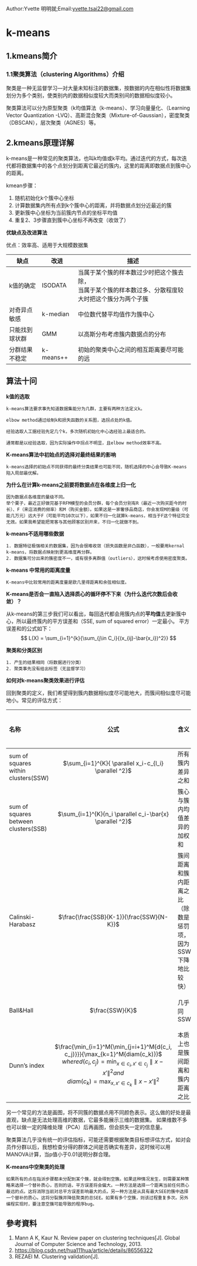 Author:Yvette  明明就;Email:yvette.tsai22@gmail.com

# k-means

## 1.kmeans简介

### 1.1聚类算法（clustering Algorithms）介绍

聚类是一种无监督学习—对大量未知标注的数据集，按数据的内在相似性将数据集划分为多个类别，使类别内的数据相似度较大而类别间的数据相似度较小。

聚类算法可以分为原型聚类（k均值算法（k-means）、学习向量量化、（Learning Vector Quantization -LVQ）、高斯混合聚类（Mixture-of-Gaussian），密度聚类（DBSCAN），层次聚类（AGNES）等。

## 2.kmeans原理详解

k-means是一种常见的聚类算法，也叫k均值或k平均。通过迭代的方式，每次迭代都将数据集中的各个点划分到距离它最近的簇内，这里的距离即数据点到簇中心的距离。

kmean步骤：

1. 随机初始化k个簇中心坐标
2. 计算数据集内所有点到k个簇中心的距离，并将数据点划分近最近的簇
3. 更新簇中心坐标为当前簇内节点的坐标平均值
4. 重复2、3步骤直到簇中心坐标不再改变（收敛了）

**优缺点及改进算法**

优点：效率高、适用于大规模数据集

| 缺点           | 改进      | 描述                                                         |
| -------------- | --------- | ------------------------------------------------------------ |
| k值的确定      | ISODATA   | 当属于某个簇的样本数过少时把这个簇去除，<br>当属于某个簇的样本数过多、分散程度较大时把这个簇分为两个子簇|
| 对奇异点敏感   | k-median  | 中位数代替平均值作为簇中心                                   |
| 只能找到球状群 | GMM       | 以高斯分布考虑簇内数据点的分布                               |
| 分群结果不稳定 | k-means++ | 初始的聚类中心之间的相互距离要尽可能的远                     |

## 算法十问

**k值的选取**

~~~
k-means算法要求事先知道数据集能分为几群，主要有两种方法定义k。

elbow method通过绘制k和损失函数的关系图，选拐点处的k值。

经验选取人工据经验先定几个k，多次随机初始化中心选经验上最适合的。

通常都是以经验选取，因为实际操作中拐点不明显，且elbow method效率不高。

~~~

**K-means算法中初始点的选择对最终结果的影响**

~~~
k-means选择的初始点不同获得的最终分类结果也可能不同，随机选择的中心会导致K-means陷入局部最优解。
~~~

**为什么在计算k-means之前要将数据点在各维度上归一化**

~~~
因为数据点各维度的量级不同。
举个栗子，最近正好做完基于RFM模型的会员分群，每个会员分别有R（最近一次购买距今的时长）、F（来店消费的频率）和M（购买金额）。如果这是一家奢侈品商店，你会发现M的量级（可能几万元）远大于F（可能平均10次以下），如果不归一化就算k-means，相当于F这个特征完全无效。如果我希望能把常客与其他顾客区别开来，不归一化就做不到。

~~~

**k-means不适用哪些数据**

~~~
1. 数据特征极强相关的数据集，因为会很难收敛（损失函数是非凸函数），一般要用kernal k-means，将数据点映射到更高维度再分群。
2. 数据集可分出来的簇密度不一，或有很多离群值（outliers），这时候考虑使用密度聚类。
~~~

**k-means 中常用的距离度量**

~~~
K-means中比较常用的距离度量是欧几里得距离和余弦相似度。
~~~

**K-means是否会一直陷入选择质心的循环停不下来（为什么迭代次数后会收敛）？**


从k-means的第三步我们可以看出，每回迭代都会用簇内点的**平均值**去更新簇中心，所以最终簇内的平方误差和（SSE, sum of squared error）一定最小。 平方误差和的公式如下：
$$
L(X) = \sum_{i=1}^{k}{\sum_{j\in C_i}{(x_{ij}-\bar{x_i})^2}}
$$


**聚类和分类区别**

~~~
1. 产生的结果相同（将数据进行分类）
2. 聚类事先没有给出标签（无监督学习）
~~~

**如何对k-means聚类效果进行评估**


回到聚类的定义，我们希望得到簇内数据相似度尽可能地大，而簇间相似度尽可能地小。常见的评估方式：

|                   名称               |                            公式                           |  含义  |  如何比较   |
|:-------------------------------------| :------------------------------------------------------: | :----- | :----------- |
| sum of squares within clusters(SSW)  | $\sum_{i=1}^{K}{ \parallel x_i-c_{l_i} \parallel ^2}$    |所有簇内差异之和|越小越好|
| sum of squares between clusters(SSB) | $\sum_{i=1}^{K}{n_i \parallel c_i-\bar{x} \parallel ^2}$ |簇心与簇内均值差异的加权和|越大越好|
|Calinski-Harabasz                     | $\frac{\frac{SSB}{K-1}}{\frac{SSW}{N-K}}$                       |簇间距离和簇内距离之比（除数是惩罚项，因为SSW下降地比较快）|越大越好 |
|Ball&Hall                             |$\frac{SSW}{K}$                                           | 几乎同SSW|越小越好|
|Dunn’s index                          | $\frac{\min_{i=1}^M{\min_{j=i+1}^M{d(c_i, c_j)}}}{\max_{k=1}^M{diam(c_k)}}$ <br/>$where d(c_i, c_j)=\min_{x \in c_i, x' \in c_j}{\parallel x-x' \parallel}^2 and$ <br/> $diam(c_k)=\max_{x, x' \in c_k}{\parallel x-x' \parallel}^2$ |本质上也是簇间距离和簇内距离之比|越大越好|


另一个常见的方法是画图，将不同簇的数据点用不同颜色表示。这么做的好处是最直观，缺点是无法处理高维的数据，它最多能展示三维的数据集。
如果维数不多也可以做一定的降维处理（PCA）后再画图，但会损失一定的信息量。 

聚类算法几乎没有统一的评估指标，可能还需要根据聚类目标想评估方式，如对会员作分群以后，我想检查分得的群体之间是否确实有差异，这时候可以用MANOVA计算，当p值小于0.01说明分群合理。


**K-means中空聚类的处理**

~~~
如果所有的点在指派步骤都未分配到某个簇，就会得到空簇。如果这种情况发生，则需要某种策略来选择一个替补质心，否则的话，平方误差将会偏大。一种方法是选择一个距离当前任何质心最远的点。这将消除当前对总平方误差影响最大的点。另一种方法是从具有最大SEE的簇中选择一个替补的质心。这将分裂簇并降低聚类的总SEE。如果有多个空簇，则该过程重复多次。另外编程实现时，要注意空簇可能导致的程序bug。
~~~

## 參考資料

1. Mann A K, Kaur N. Review paper on clustering techniques[J]. Global Journal of Computer Science and Technology, 2013.
2. https://blog.csdn.net/hua111hua/article/details/86556322
3. REZAEI M. Clustering validation[J].
